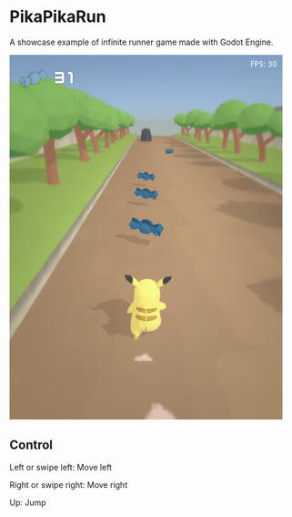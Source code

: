# PikaPikaRun
A showcase example of infinite runner game made with Godot Engine.

![Screenshot](/screenshot.jpg?raw=true)

## Control
Left or swipe left: Move left

Right or swipe right: Move right

Up: Jump
